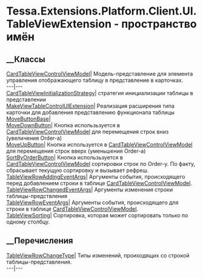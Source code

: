 # Tessa.Extensions.Platform.Client.UI.TableViewExtension - пространство имён
## __Классы
[CardTableViewControlViewModel](T_Tessa_Extensions_Platform_Client_UI_TableViewExtension_CardTableViewControlViewModel.htm)|
Модель-представление для элемента управления отображающего таблицу в
представление в карточках.  
---|---  
[CardTableViewInitializationStrategy](T_Tessa_Extensions_Platform_Client_UI_TableViewExtension_CardTableViewInitializationStrategy.htm)|
стратегия инициализации таблицы в представлении  
[MakeViewTableControlUIExtension](T_Tessa_Extensions_Platform_Client_UI_TableViewExtension_MakeViewTableControlUIExtension.htm)|
Реализация расширения типа карточки для добавления представлению функционала
таблицы  
[MoveButtonBase](T_Tessa_Extensions_Platform_Client_UI_TableViewExtension_MoveButtonBase.htm)|  
[MoveDownButton](T_Tessa_Extensions_Platform_Client_UI_TableViewExtension_MoveDownButton.htm)|
Кнопка использьзуется в
[CardTableViewControlViewModel](T_Tessa_Extensions_Platform_Client_UI_TableViewExtension_CardTableViewControlViewModel.htm)
для перемещения строк вниз (увеличения Order-а)  
[MoveUpButton](T_Tessa_Extensions_Platform_Client_UI_TableViewExtension_MoveUpButton.htm)|
Кнопка используется в
[CardTableViewControlViewModel](T_Tessa_Extensions_Platform_Client_UI_TableViewExtension_CardTableViewControlViewModel.htm)
для перемещения строк вверх (уменьшения Order-а)  
[SortByOrderButton](T_Tessa_Extensions_Platform_Client_UI_TableViewExtension_SortByOrderButton.htm)|
Кнопка использьзуется в
[CardTableViewControlViewModel](T_Tessa_Extensions_Platform_Client_UI_TableViewExtension_CardTableViewControlViewModel.htm)
сортировки строк по Order-у. По факту, сбрасывает текущую сортировку и
вызывает рефреш.  
[TableViewRowAddingEventArgs](T_Tessa_Extensions_Platform_Client_UI_TableViewExtension_TableViewRowAddingEventArgs.htm)|
Аргументы события, происходящего перед добавлением строки в таблице
[CardTableViewControlViewModel](T_Tessa_Extensions_Platform_Client_UI_TableViewExtension_CardTableViewControlViewModel.htm).  
[TableViewRowChangedEventArgs](T_Tessa_Extensions_Platform_Client_UI_TableViewExtension_TableViewRowChangedEventArgs.htm)|
Аргументы изменения строки таблицы-предствления  
[TableViewRowEventArgs](T_Tessa_Extensions_Platform_Client_UI_TableViewExtension_TableViewRowEventArgs.htm)|
Аргументы события, происходящего для строки в таблице
[CardTableViewControlViewModel](T_Tessa_Extensions_Platform_Client_UI_TableViewExtension_CardTableViewControlViewModel.htm).  
[TableViewSorting](T_Tessa_Extensions_Platform_Client_UI_TableViewExtension_TableViewSorting.htm)|
Сортировка, которая может сортировать только по одному столбцу.  
## __Перечисления
[TableViewRowChangeType](T_Tessa_Extensions_Platform_Client_UI_TableViewExtension_TableViewRowChangeType.htm)|
Типы изменений, проиходящих со строкой таблицы-представления.  
---|---
